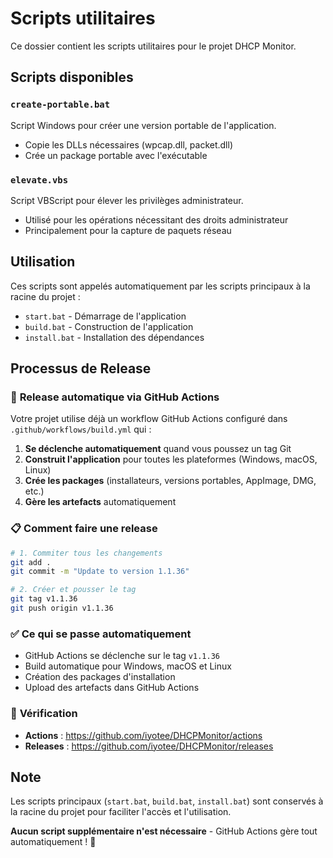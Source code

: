 # Scripts utilitaires

Ce dossier contient les scripts utilitaires pour le projet DHCP Monitor.

## Scripts disponibles

### `create-portable.bat`
Script Windows pour créer une version portable de l'application.
- Copie les DLLs nécessaires (wpcap.dll, packet.dll)
- Crée un package portable avec l'exécutable

### `elevate.vbs`
Script VBScript pour élever les privilèges administrateur.
- Utilisé pour les opérations nécessitant des droits administrateur
- Principalement pour la capture de paquets réseau

## Utilisation

Ces scripts sont appelés automatiquement par les scripts principaux à la racine du projet :
- `start.bat` - Démarrage de l'application
- `build.bat` - Construction de l'application
- `install.bat` - Installation des dépendances

## Processus de Release

### 🚀 **Release automatique via GitHub Actions**

Votre projet utilise déjà un workflow GitHub Actions configuré dans `.github/workflows/build.yml` qui :

1. **Se déclenche automatiquement** quand vous poussez un tag Git
2. **Construit l'application** pour toutes les plateformes (Windows, macOS, Linux)
3. **Crée les packages** (installateurs, versions portables, AppImage, DMG, etc.)
4. **Gère les artefacts** automatiquement

### 📋 **Comment faire une release**

```bash
# 1. Commiter tous les changements
git add .
git commit -m "Update to version 1.1.36"

# 2. Créer et pousser le tag
git tag v1.1.36
git push origin v1.1.36
```

### ✅ **Ce qui se passe automatiquement**

- GitHub Actions se déclenche sur le tag `v1.1.36`
- Build automatique pour Windows, macOS et Linux
- Création des packages d'installation
- Upload des artefacts dans GitHub Actions

### 📖 **Vérification**

- **Actions** : https://github.com/iyotee/DHCPMonitor/actions
- **Releases** : https://github.com/iyotee/DHCPMonitor/releases

## Note

Les scripts principaux (`start.bat`, `build.bat`, `install.bat`) sont conservés à la racine du projet pour faciliter l'accès et l'utilisation.

**Aucun script supplémentaire n'est nécessaire** - GitHub Actions gère tout automatiquement ! 🚀
